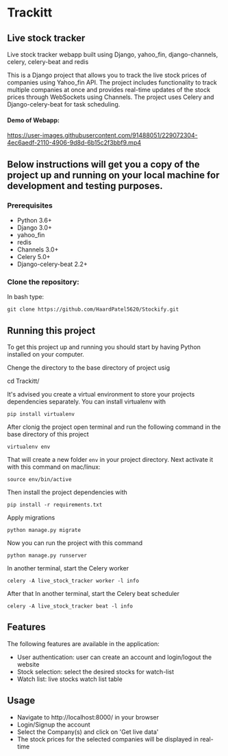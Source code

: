 # Trackitt
## Live stock tracker
Live stock tracker webapp built using Django, yahoo_fin, django-channels, celery, celery-beat and redis

This is a Django project that allows you to track the live stock prices of companies using Yahoo_fin API. The project includes functionality to track multiple companies at once and provides real-time updates of the stock prices through WebSockets using Channels. The project uses Celery and Django-celery-beat for task scheduling.


#### Demo of Webapp: 

https://user-images.githubusercontent.com/91488051/229072304-4ec6aedf-2110-4906-9d8d-6b15c2f3bbf9.mp4




## Below instructions will get you a copy of the project up and running on your local machine for development and testing purposes.

### Prerequisites
   - Python 3.6+
   - Django 3.0+
   - yahoo_fin
   - redis
   - Channels 3.0+
   - Celery 5.0+
   - Django-celery-beat 2.2+


### Clone the repository:

In bash type:
```
git clone https://github.com/HaardPatel5620/Stockify.git
```

## Running this project

To get this project up and running you should start by having Python installed on your computer. 

Chenge the directory to the base directory of project usig

cd Trackitt/


It's advised you create a virtual environment to store your projects dependencies separately. You can install virtualenv with

```
pip install virtualenv
```

After clonig the project open terminal and run the following command in the base directory of this project

```
virtualenv env
```

That will create a new folder `env` in your project directory. Next activate it with this command on mac/linux:

```
source env/bin/active
```

Then install the project dependencies with

```
pip install -r requirements.txt
```

Apply migrations
```
python manage.py migrate
```

Now you can run the project with this command

```
python manage.py runserver
```
    
In another terminal, start the Celery worker
```
celery -A live_stock_tracker worker -l info
```

After that In another terminal, start the Celery beat scheduler
```
celery -A live_stock_tracker beat -l info
```


## Features

The following features are available in the application:

 - User authentication: user can create an account and login/logout the website
 - Stock selection: select the desired stocks for watch-list
 - Watch list: live stocks watch list table

## Usage

 - Navigate to http://localhost:8000/ in your browser
 - Login/Signup the account
 - Select the Company(s) and click on 'Get live data'
 - The stock prices for the selected companies will be displayed in real-time
